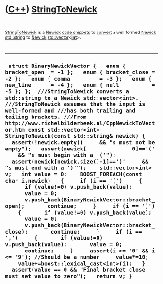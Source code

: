 
 

 

 

 

 

([C++](Cpp.md)) [StringToNewick](CppStringToNewick.md)
========================================================

 

[StringToNewick](CppStringToNewick.md) is a [Newick](CppNewick.md)
[code snippets](CppCodeSnippets.md) to [convert](CppConvert.md) a well
formed [Newick](CppNewick.md) [std::string](CppStdString.md) to
[Newick](CppNewick.md)
[std::vector](CppStdVector.md)&lt;**[int](CppInt.md)**&gt;.

 

  ---------------------------------------------------------------------------------------------------------------------------------------------------------------------------------------------------------------------------------------------------------------------------------------------------------------------------------------------------------------------------------------------------------------------------------------------------------------------------------------------------------------------------------------------------------------------------------------------------------------------------------------------------------------------------------------------------------------------------------------------------------------------------------------------------------------------------------------------------------------------------------------------------------------------------------------------------------------------------------------------------------------------------------------------------------------------------------------------------------------------------------------------------------------------------------------------------------------------------------------------------------------------------------------------------------------------------------------------------------------------------------------------------------------------------------------------
  ` struct BinaryNewickVector {   enum { bracket_open  = -1 };   enum { bracket_close = -2 };   enum { comma         = -3 };   enum { new_line      = -4 };   enum { null          = -5 }; };  ///StringToNewick converts a std::string to a Newick std::vector<int>. ///StringToNewick assumes that the input is well-formed and ///has both trailing and tailing brackets. ///From http://www.richelbilderbeek.nl/CppNewickToVector.htm const std::vector<int> StringToNewick(const std::string& newick) {   assert(!newick.empty()     && "s must not be empty");   assert(newick[              0]=='('     && "s must begin with a '('");   assert(newick[newick.size()-1]==')'     && "s must end with a ')'");    std::vector<int> v;   int value = 0;    BOOST_FOREACH(const char i,newick)   {     if (i == '(')     {       if (value!=0) v.push_back(value);       value = 0;       v.push_back(BinaryNewickVector::bracket_open);       continue;     }     if (i == ')')     {       if (value!=0) v.push_back(value);       value = 0;       v.push_back(BinaryNewickVector::bracket_close);       continue;     }     if (i == ',')     {       if (value!=0) v.push_back(value);       value = 0;       continue;     }     assert(i >= '0' && i <= '9'); //Should be a number     value*=10;     value+=boost::lexical_cast<int>(i);   }   assert(value == 0 && "Final bracket close must set value to zero");   return v; }`
  ---------------------------------------------------------------------------------------------------------------------------------------------------------------------------------------------------------------------------------------------------------------------------------------------------------------------------------------------------------------------------------------------------------------------------------------------------------------------------------------------------------------------------------------------------------------------------------------------------------------------------------------------------------------------------------------------------------------------------------------------------------------------------------------------------------------------------------------------------------------------------------------------------------------------------------------------------------------------------------------------------------------------------------------------------------------------------------------------------------------------------------------------------------------------------------------------------------------------------------------------------------------------------------------------------------------------------------------------------------------------------------------------------------------------------------------------

 

 

 

 

 

 

